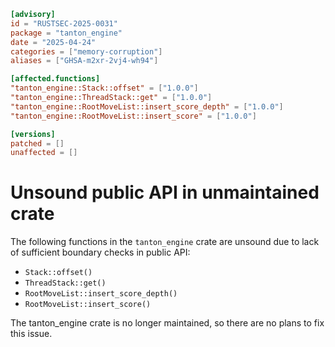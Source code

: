 ```toml
[advisory]
id = "RUSTSEC-2025-0031"
package = "tanton_engine"
date = "2025-04-24"
categories = ["memory-corruption"]
aliases = ["GHSA-m2xr-2vj4-wh94"]

[affected.functions]
"tanton_engine::Stack::offset" = ["1.0.0"]
"tanton_engine::ThreadStack::get" = ["1.0.0"]
"tanton_engine::RootMoveList::insert_score_depth" = ["1.0.0"]
"tanton_engine::RootMoveList::insert_score" = ["1.0.0"]

[versions]
patched = []
unaffected = []
```

# Unsound public API in unmaintained crate

The following functions in the `tanton_engine` crate are unsound due to lack of sufficient boundary
checks in public API:

- `Stack::offset()`
- `ThreadStack::get()`
- `RootMoveList::insert_score_depth()`
- `RootMoveList::insert_score()`

The tanton_engine crate is no longer maintained, so there are no plans to fix this issue.
